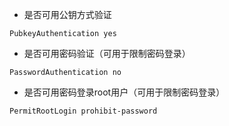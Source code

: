 - 是否可用公钥方式验证

```
PubkeyAuthentication yes
```

- 是否可用密码验证（可用于限制密码登录）

```
PasswordAuthentication no
```

- 是否可用密码登录root用户（可用于限制密码登录）

```
PermitRootLogin prohibit-password
```

